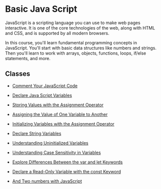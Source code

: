# Basic Java Script

JavaScript is a scripting language you can use to make web pages interactive. It is one of the core technologies of the web, along with HTML and CSS, and is supported by all modern browsers.

In this course, you'll learn fundamental programming concepts in JavaScript. You'll start with basic data structures like numbers and strings. Then you'll learn to work with arrays, objects, functions, loops, if/else statements, and more.

## Classes

- [Comment Your JavaScript Code](./Comment%20Your%20JavaScript%20Code.js)

- [Declare Java Script Variables](./Declare%20javaScript%20Variables.js)

- [Storing Values with the Assignment Operator](./Storing%20Values%20with%20the%20Assignment%20Opera.js)

- [Assigning the Value of One Variable to Another](./Assigning%20the%20value%20of%20one%20variable%20to%20another.js)

- [Initializing Variables with the Assignment Operator](./Initializing%20Variables%20with%20the%20Assignme.js)

- [Declare String Variables](./Declare%20String%20Variables.js)

- [Understanding Uninitialized Variables](./Understanding%20Uninitialized%20Variables.js)

- [Understanding Case Sensitivity in Variables](./Understanding%20Case%20Sensitivity%20in%20variables.js)

- [Explore Differences Between the var and let Keywords](./Explore%20Differences%20Between%20the%20var%20and%20let%20Keywords.js)

- [Declare a Read-Only Variable with the const Keyword](./Declare%20a%20Read-Only%20Variable%20with%20the%20const%20Keyword.js)

- [And Two numbers with JavaScript](./Add%20Two%20Numbers%20with%20JavaScript.js)

